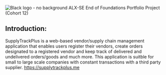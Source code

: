 ![Black logo - no background](https://github.com/JamesRaphaelJRC/SupplyTrackPlus_v1/assets/122796226/d0daf6e2-3aca-45a0-a46f-edb3a0c001e1)
ALX-SE End of Foundations Portfolio Project (Cohort 12)

## Introduction:
SupplyTrackPlus is a web-based vendor/supply chain management application that enables users register their vendors, create orders designated to a registered vendor and keep track of delivered and undelivered orders/goods and much more. This application is suitble for small to large scale companies with constant transactions with a third party supplier.
https://supplytrackplus.me

